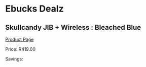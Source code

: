 
# Ebucks Dealz
## Skullcandy JIB + Wireless : Bleached Blue
[Product Page](https://www.ebucks.com/web/shop/productSelected.do?prodId=1165847679&catId=1048640943)

Price: R419.00

Savings: 


	